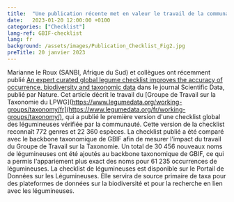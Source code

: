 ```yaml
---
title:  "Une publication récente met en valeur le travail de la communauté de taxonomie des légumineuses"
date:   2023-01-20 12:00:00 +0100
categories: ["Checklist"]
lang-ref: GBIF-checklist
lang: fr
background: /assets/images/Publication_Checklist_Fig2.jpg
preTitle: 20 janvier 2023
---
```


Marianne le Roux (SANBI, Afrique du Sud) et collègues ont récemment publié [An expert curated global legume checklist improves the accuracy of occurrence, biodiversity and taxonomic data](https://www.nature.com/articles/s41597-022-01812-6) dans le journal Scientific Data, publié par Nature. Cet article décrit le travail du [Groupe de Travail sur la Taxonomie du LPWG](https://www.legumedata.org/working-groups/taxonomy/fr](https://www.legumedata.org/fr/working-groups/taxonomy/), qui a publié le première version d'une checklist global des légumineuses vérifiée par la communauté. Cette version de la checklist reconnaît 772 genres et 22 360 espèces. La checklist publié a été comparé avec le backbone taxonomique de GBIF afin de mesurer l'impact du travail du Groupe de Travail sur la Taxonomie. Un total de 30 456 nouveaux noms de légumineuses ont été ajoutés au backbone taxonomique de GBIF, ce qui a permis l'appariement plus exact des noms pour 61 235 occurrences de légumineuses. La checklist de légumineuses est disponible sur le Portail de Données sur les Légumineuses. Elle servira de source primaire de taxa pour des plateformes de données sur la biodiversité et pour la recherche en lien avec les légumineuses.
